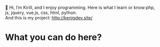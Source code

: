👋 Hi, I’m Kirill, and I enjoy programming. Here is what I learn or know:php, js, jquery, vue.js, css, html, python. 
<br>And this is my project: <a target="_blank">http://kenigdev.site/</a>

<h1>What you can do here?</h1>
